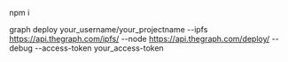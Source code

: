 npm i

graph deploy your_username/your_projectname --ipfs https://api.thegraph.com/ipfs/ --node https://api.thegraph.com/deploy/ --debug --access-token your_access-token